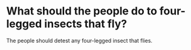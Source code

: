 # What should the people do to four-legged insects that fly?

The people should detest any four-legged insect that flies.
